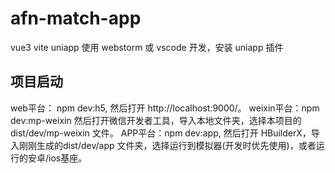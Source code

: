 # afn-match-app

vue3 vite uniapp
使用 webstorm 或 vscode 开发，安装 uniapp 插件

## 项目启动

web平台： npm dev:h5, 然后打开 http://localhost:9000/。
weixin平台：npm dev:mp-weixin 然后打开微信开发者工具，导入本地文件夹，选择本项目的dist/dev/mp-weixin 文件。
APP平台：npm dev:app, 然后打开 HBuilderX，导入刚刚生成的dist/dev/app 文件夹，选择运行到模拟器(开发时优先使用)，或者运行的安卓/ios基座。
